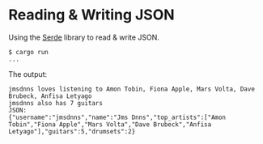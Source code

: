 # Reading & Writing JSON

Using the [Serde](https://docs.rs/serde/latest/serde/) library to read & write JSON.

```shell
$ cargo run
...
```

The output:

```
jmsdnns loves listening to Amon Tobin, Fiona Apple, Mars Volta, Dave Brubeck, Anfisa Letyago
jmsdnns also has 7 guitars
JSON:
{"username":"jmsdnns","name":"Jms Dnns","top_artists":["Amon Tobin","Fiona Apple","Mars Volta","Dave Brubeck","Anfisa Letyago"],"guitars":5,"drumsets":2}
```
